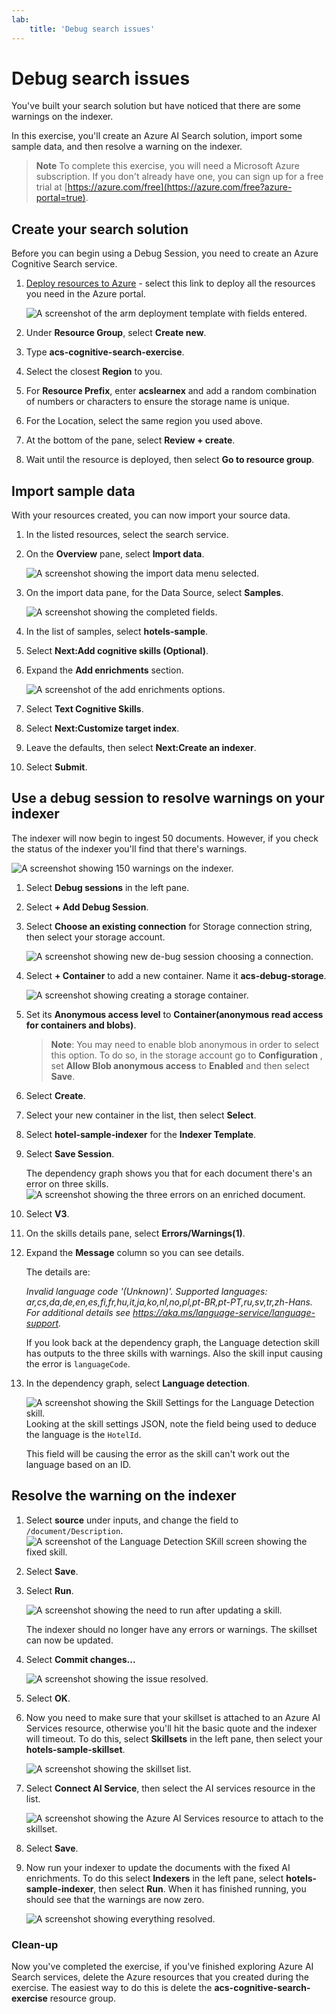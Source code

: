 ```yaml
---
lab:
    title: 'Debug search issues'
---
```


# Debug search issues

You've built your search solution but have noticed that there are some warnings on the indexer.

In this exercise, you'll create an Azure AI Search solution, import some sample data, and then resolve a warning on the indexer.

> **Note**
> To complete this exercise, you will need a Microsoft Azure subscription. If you don't already have one, you can sign up for a free trial at [https://azure.com/free](https://azure.com/free?azure-portal=true).

## Create your search solution

Before you can begin using a Debug Session, you need to create an Azure Cognitive Search service.

1. [Deploy resources to Azure](https://portal.azure.com/#create/Microsoft.Template/uri/https%3A%2F%2Fraw.githubusercontent.com%2FAzure-Samples%2Fazure-search-knowledge-mining%2Fmain%2Fazuredeploy.json) - select this link to deploy all the resources you need in the Azure portal.

    ![A screenshot of the arm deployment template with fields entered.](../media/08-media/arm-template-deployment.png)

1. Under **Resource Group**, select **Create new**.
1. Type **acs-cognitive-search-exercise**.
1. Select the closest **Region** to you.
1. For **Resource Prefix**, enter **acslearnex** and add a random combination of numbers or characters to ensure the storage name is unique.
1. For the Location, select the same region you used above.
1. At the bottom of the pane, select **Review + create**.
1. Wait until the resource is deployed, then select **Go to resource group**.

## Import sample data

With your resources created, you can now import your source data.

1. In the listed resources, select the search service.

1. On the **Overview** pane, select **Import data**.

      ![A screenshot showing the import data menu selected.](../media/08-media/import-data.png)

1. On the import data pane, for the Data Source, select **Samples**.

      ![A screenshot showing the completed fields.](../media/08-media/import-data-selection-screen-small.png)

1. In the list of samples, select **hotels-sample**.
1. Select **Next:Add cognitive skills (Optional)**.
1. Expand the **Add enrichments** section.

    ![A screenshot of the add enrichments options.](../media/08-media/add-enrichments.png)

1. Select **Text Cognitive Skills**.
1. Select **Next:Customize target index**.
1. Leave the defaults, then select **Next:Create an indexer**.
1. Select **Submit**.

## Use a debug session to resolve warnings on your indexer

The indexer will now begin to ingest 50 documents. However, if you check the status of the indexer you'll find that there's warnings.

![A screenshot showing 150 warnings on the indexer.](../media/08-media/indexer-warnings.png)

1. Select **Debug sessions** in the left pane.

1. Select **+ Add Debug Session**.

1. Select **Choose an existing connection** for  Storage connection string, then select your storage account.

    ![A screenshot showing new de-bug session choosing a connection.](../media/08-media/connect-storage.png)
1. Select **+ Container** to add a new container. Name it **acs-debug-storage**.

    ![A screenshot showing creating a storage container.](../media/08-media/create-storage-container.png)

1. Set its **Anonymous access level** to **Container(anonymous read access for containers and blobs)**.

    > **Note**: You may need to enable blob anonymous in order to select this option. To do so, in the storage account go to **Configuration** , set **Allow Blob anonymous access** to **Enabled** and then select **Save**.

1. Select **Create**.
1. Select your new container in the list, then select **Select**.
1. Select **hotel-sample-indexer** for the **Indexer Template**.
1. Select **Save Session**.

    The dependency graph shows you that for each document there's an error on three skills.
    ![A screenshot showing the three errors on an enriched document.](../media/08-media/warning-skill-selection.png)

1. Select **V3**.
1. On the skills details pane, select **Errors/Warnings(1)**.
1. Expand the **Message** column so you can see details.

    The details are:

    *Invalid language code '(Unknown)'. Supported languages: ar,cs,da,de,en,es,fi,fr,hu,it,ja,ko,nl,no,pl,pt-BR,pt-PT,ru,sv,tr,zh-Hans. For additional details see https://aka.ms/language-service/language-support.*

    If you look back at the dependency graph, the Language detection skill has outputs to the three skills with warnings. Also the skill input causing the error is `languageCode`.

1. In the dependency graph, select **Language detection**.

    ![A screenshot showing the Skill Settings for the Language Detection skill.](../media/08-media/language-detection-error.png)
    Looking at the skill settings JSON, note the field being used to deduce the language is the `HotelId`.

    This field will be causing the error as the skill can't work out the language based on an ID.

## Resolve the warning on the indexer

1. Select **source** under inputs, and change the field to `/document/Description`.
    ![A screenshot of the Language Detection SKill screen showing the fixed skill.](../media/08-media/language-detection-fix.png)
1. Select **Save**.
1. Select **Run**.

    ![A screenshot showing the need to run after updating a skill.](../media/08-media/rerun-debug-session.png)

    The indexer should no longer have any errors or warnings. The skillset can now be updated.

1. Select **Commit changes...**

    ![A screenshot showing the issue resolved.](../media/08-media/error-fixed.png)
1. Select **OK**.

1. Now you need to make sure that your skillset is attached to an Azure AI Services resource, otherwise you'll hit the basic quote and the indexer will timeout. To do this, select **Skillsets** in the left pane, then select your **hotels-sample-skillset**.

    ![A screenshot showing the skillset list.](../media/08-media/update-skillset.png)
1. Select **Connect AI Service**, then select the AI services resource in the list.

    ![A screenshot showing the Azure AI Services resource to attach to the skillset.](../media/08-media/skillset-attach-service.png)
1. Select **Save**.

1. Now run your indexer to update the documents with the fixed AI enrichments. To do this select **Indexers** in the left pane, select  **hotels-sample-indexer**, then select **Run**.  When it has finished running, you should see that the warnings are now zero.

    ![A screenshot showing everything resolved.](../media/08-media/warnings-fixed-indexer.png)

### Clean-up

 Now you've completed the exercise, if you've finished exploring Azure AI Search services, delete the Azure resources that you created during the exercise. The easiest way to do this is delete the **acs-cognitive-search-exercise** resource group.
